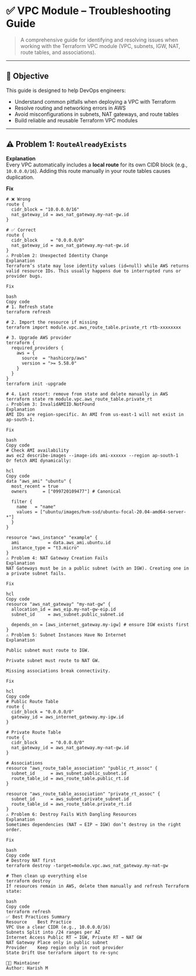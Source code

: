 # ✅ VPC Module – Troubleshooting Guide

> A comprehensive guide for identifying and resolving issues when working with the Terraform VPC module (VPC, subnets, IGW, NAT, route tables, and associations).

---

## 🎯 Objective

This guide is designed to help DevOps engineers:

- Understand common pitfalls when deploying a VPC with Terraform
- Resolve routing and networking errors in AWS
- Avoid misconfigurations in subnets, NAT gateways, and route tables
- Build reliable and reusable Terraform VPC modules

---

## ⚠️ Problem 1: `RouteAlreadyExists`

**Explanation**  
Every VPC automatically includes a **local route** for its own CIDR block (e.g., `10.0.0.0/16`). Adding this route manually in your route tables causes duplication.

**Fix**  

```hcl
# ❌ Wrong
route {
  cidr_block = "10.0.0.0/16"
  nat_gateway_id = aws_nat_gateway.my-nat-gw.id
}

# ✅ Correct
route {
  cidr_block     = "0.0.0.0/0"
  nat_gateway_id = aws_nat_gateway.my-nat-gw.id
}
⚠️ Problem 2: Unexpected Identity Change
Explanation
Terraform’s state may lose identity values (id=null) while AWS returns valid resource IDs. This usually happens due to interrupted runs or provider bugs.

Fix

bash
Copy code
# 1. Refresh state
terraform refresh

# 2. Import the resource if missing
terraform import module.vpc.aws_route_table.private_rt rtb-xxxxxxxx

# 3. Upgrade AWS provider
terraform {
  required_providers {
    aws = {
      source  = "hashicorp/aws"
      version = ">= 5.58.0"
    }
  }
}
terraform init -upgrade

# 4. Last resort: remove from state and delete manually in AWS
terraform state rm module.vpc.aws_route_table.private_rt
⚠️ Problem 3: InvalidAMIID.NotFound
Explanation
AMI IDs are region-specific. An AMI from us-east-1 will not exist in ap-south-1.

Fix

bash
Copy code
# Check AMI availability
aws ec2 describe-images --image-ids ami-xxxxxx --region ap-south-1
Or fetch AMI dynamically:

hcl
Copy code
data "aws_ami" "ubuntu" {
  most_recent = true
  owners      = ["099720109477"] # Canonical

  filter {
    name   = "name"
    values = ["ubuntu/images/hvm-ssd/ubuntu-focal-20.04-amd64-server-*"]
  }
}

resource "aws_instance" "example" {
  ami           = data.aws_ami.ubuntu.id
  instance_type = "t3.micro"
}
⚠️ Problem 4: NAT Gateway Creation Fails
Explanation
NAT Gateways must be in a public subnet (with an IGW). Creating one in a private subnet fails.

Fix

hcl
Copy code
resource "aws_nat_gateway" "my-nat-gw" {
  allocation_id = aws_eip.my-nat-gw-eip.id
  subnet_id     = aws_subnet.public_subnet.id

  depends_on = [aws_internet_gateway.my-igw] # ensure IGW exists first
}
⚠️ Problem 5: Subnet Instances Have No Internet
Explanation

Public subnet must route to IGW.

Private subnet must route to NAT GW.

Missing associations break connectivity.

Fix

hcl
Copy code
# Public Route Table
route {
  cidr_block = "0.0.0.0/0"
  gateway_id = aws_internet_gateway.my-igw.id
}

# Private Route Table
route {
  cidr_block     = "0.0.0.0/0"
  nat_gateway_id = aws_nat_gateway.my-nat-gw.id
}

# Associations
resource "aws_route_table_association" "public_rt_assoc" {
  subnet_id      = aws_subnet.public_subnet.id
  route_table_id = aws_route_table.public_rt.id
}

resource "aws_route_table_association" "private_rt_assoc" {
  subnet_id      = aws_subnet.private_subnet.id
  route_table_id = aws_route_table.private_rt.id
}
⚠️ Problem 6: Destroy Fails With Dangling Resources
Explanation
Sometimes dependencies (NAT → EIP → IGW) don’t destroy in the right order.

Fix

bash
Copy code
# Destroy NAT first
terraform destroy -target=module.vpc.aws_nat_gateway.my-nat-gw

# Then clean up everything else
terraform destroy
If resources remain in AWS, delete them manually and refresh Terraform state:

bash
Copy code
terraform refresh
✅ Best Practices Summary
Resource	Best Practice
VPC	Use a clear CIDR (e.g., 10.0.0.0/16)
Subnets	Split into /24 ranges per AZ
Internet Access	Public RT → IGW, Private RT → NAT GW
NAT Gateway	Place only in public subnet
Provider	Keep region only in root provider
State Drift	Use terraform import to re-sync

👨‍💻 Maintainer
Author: Harish M